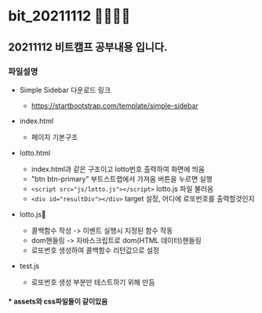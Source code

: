 # bit_20211112  :running::running::running::running:

## 20211112 비트캠프 공부내용 입니다.

### 파일설명

* Simple Sidebar 다운로드 링크
  
  * https://startbootstrap.com/template/simple-sidebar

* index.html
  * 페이지 기본구조
* lotto.html
  * index.html과 같은 구조이고 lotto번호 출력하여 화면에 띄움
  * "btn btn-primary" 부트스트랩에서 가져옴 버튼을 누르면 실행
  * `<script src="js/lotto.js"></script>` lotto.js 파일 불러옴
  * `<div id="resultDiv"></div>` target 설정, 어디에 로또번호를 출력할것인지
* lotto.js:raising_hand:
  * 콜백함수 작성 -> 이벤트 실행시 지정된 함수 작동
  * dom핸들링 -> 자바스크립트로 dom(HTML 데이터)핸들링
  * 로또번호 생성하여 콜백함수 리턴값으로 설정
* test.js
  * 로또번호 생성 부분만 테스트하기 위해 만듬

#### * assets와 css파일들이 같이있음
